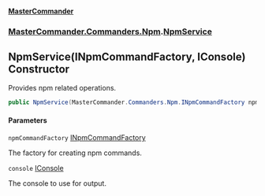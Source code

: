 #### [MasterCommander](MasterCommander.md 'MasterCommander')
### [MasterCommander.Commanders.Npm](MasterCommander.md#MasterCommander.Commanders.Npm 'MasterCommander.Commanders.Npm').[NpmService](NpmService.md 'MasterCommander.Commanders.Npm.NpmService')

## NpmService(INpmCommandFactory, IConsole) Constructor

Provides npm related operations.

```csharp
public NpmService(MasterCommander.Commanders.Npm.INpmCommandFactory npmCommandFactory, MasterCommander.Core.Display.IConsole console);
```
#### Parameters

<a name='MasterCommander.Commanders.Npm.NpmService.NpmService(MasterCommander.Commanders.Npm.INpmCommandFactory,MasterCommander.Core.Display.IConsole).npmCommandFactory'></a>

`npmCommandFactory` [INpmCommandFactory](INpmCommandFactory.md 'MasterCommander.Commanders.Npm.INpmCommandFactory')

The factory for creating npm commands.

<a name='MasterCommander.Commanders.Npm.NpmService.NpmService(MasterCommander.Commanders.Npm.INpmCommandFactory,MasterCommander.Core.Display.IConsole).console'></a>

`console` [IConsole](IConsole.md 'MasterCommander.Core.Display.IConsole')

The console to use for output.
